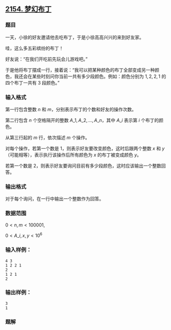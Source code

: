 ## [2154\. 梦幻布丁](https://www.acwing.com/problem/content/2156/)

### 题目

一天，小徐的好友邀请他去吃布丁，于是小徐高高兴兴的来到好友家。

哇，这么多五彩缤纷的布丁！

好友说：“在我们开吃前先玩会儿游戏吧。”

于是他将布丁摆成一行，接着说：“我可以把某种颜色的布丁全部变成另一种颜色，我还会在某些时刻问你当前一共有多少段颜色。例如：颜色分别为 $1,2,2,1$ 的四个布丁一共有 $3$ 段颜色。”

### 输入格式

第一行包含整数 $n$ 和 $m$，分别表示布丁的个数和好友的操作次数。

第二行包含 $n$ 个空格隔开的整数 $A\_1,A\_2,…,A\_n$，其中 $A\_i$ 表示第 $i$ 个布丁的颜色。

从第三行起的 $m$ 行，依次描述 $m$ 个操作。

对每个操作，若第一个数是 $1$，则表示好友要改变颜色，这时后跟两个整数 $x$ 和 $y$（可能相等），表示执行该操作后所有颜色为 $x$ 的布丁被变成颜色 $y$。

若第一个数是 $2$，则表示好友要询问目前有多少段颜色，这时应该输出一个整数回答。

### 输出格式

对于每个询问，在一行中输出一个整数作为回答。

### 数据范围

$0 < n,m < 100001$,

$0 < A\_i,x,y < 10^6$

### 输入样例：

```
4 3
1 2 2 1
2
1 2 1
2
```

### 输出样例：

```
3
1
```

### 题解

